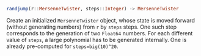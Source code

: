 ```julia
randjump(r::MersenneTwister, steps::Integer) -> MersenneTwister
```

Create an initialized `MersenneTwister` object, whose state is moved forward (without generating numbers) from `r` by `steps` steps. One such step corresponds to the generation of two `Float64` numbers. For each different value of `steps`, a large polynomial has to be generated internally. One is already pre-computed for `steps=big(10)^20`.
